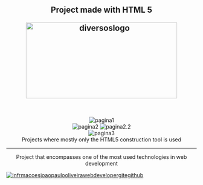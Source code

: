 <div class = "header">
<h2 align="center"  >
<p>Project made with HTML 5 </p>
<img alt="diversoslogo" height="200" width="400" src="https://user-images.githubusercontent.com/106454449/178341906-6628c420-8f59-4b15-93a8-6a7803c6a32d.png">
    </h2>
</div>
<br/>
<div class = "section">
<p align = "center">
<img alt="pagina1" src="https://user-images.githubusercontent.com/106454449/178340084-12fdfd1f-00cd-4107-82f5-c8784d2b1720.png">
<br/>
<img alt="pagina2" src="https://user-images.githubusercontent.com/106454449/178343032-ac7004f2-5c40-4b3e-be6c-f5e5697e13d1.jpg">
<!-- <br/> -->
<img alt="pagina2.2" src="https://user-images.githubusercontent.com/106454449/178343428-e7b1398c-63f3-4aff-a24e-f67763e152eb.jpg">
<br/>
<img alt="pagina3" src="https://user-images.githubusercontent.com/106454449/178343042-44b1844f-8578-4787-bfaf-3d3c3bf6c68d.jpg">
<br />
Projects where mostly only the HTML5 construction tool is used
</p>
<hr />
<p align="center">
Project that encompasses one of the most used technologies in web development
</p>
</div>
<div class = "footer"> 
    
<a href="https://github.com/Jp0liveira" target = "_blank">![infrmacoesjoaopaulooliveirawebdevelopergitegithub](https://user-images.githubusercontent.com/106454449/170875557-946eb2b1-085d-47aa-9a48-f90e038f94a8.jpg)</a>
    
</div>
